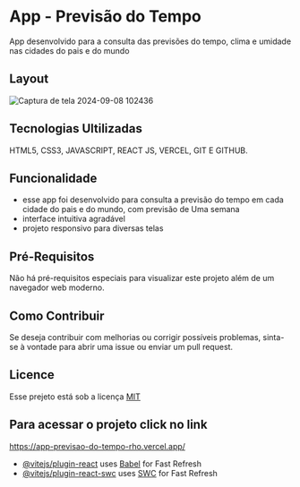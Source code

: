 # App - Previsão do Tempo
App desenvolvido para a consulta das previsões do tempo, clima e umidade nas cidades do pais e do mundo
 
## Layout
![Captura de tela 2024-09-08 102436](https://github.com/user-attachments/assets/fca7190c-e4f5-4003-a130-917df587a091)

## Tecnologias Ultilizadas

HTML5, CSS3, JAVASCRIPT, REACT JS, VERCEL, GIT E GITHUB.

## Funcionalidade
 - esse app foi desenvolvido para consulta a previsão do tempo em cada cidade do pais e do mundo, com previsão de Uma semana
 - interface intuitiva agradável
 - projeto responsivo para diversas telas

## Pré-Requisitos
Não há pré-requisitos especiais para visualizar este projeto além de um navegador web moderno.

## Como Contribuir
Se deseja contribuir com melhorias ou corrigir possíveis problemas, sinta-se à vontade para abrir uma issue ou enviar um pull request.



## Licence

Esse prejeto está sob a licença [MIT](https://choosealicense.com/licenses/mit/)

## Para acessar o projeto click no link
https://app-previsao-do-tempo-rho.vercel.app/



- [@vitejs/plugin-react](https://github.com/vitejs/vite-plugin-react/blob/main/packages/plugin-react/README.md) uses [Babel](https://babeljs.io/) for Fast Refresh
- [@vitejs/plugin-react-swc](https://github.com/vitejs/vite-plugin-react-swc) uses [SWC](https://swc.rs/) for Fast Refresh

